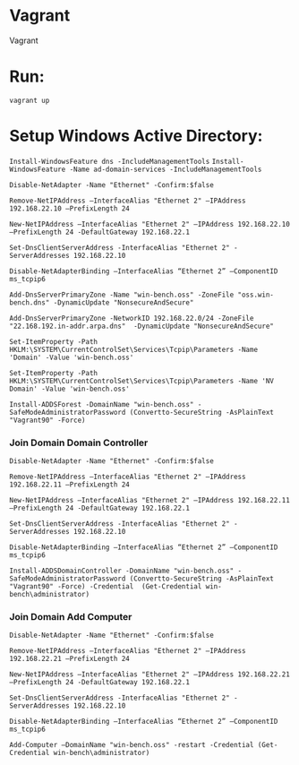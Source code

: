 # Vagrant 
Vagrant

# Run:

`vagrant up`

# Setup Windows Active Directory:

`Install-WindowsFeature dns -IncludeManagementTools`
`Install-WindowsFeature -Name ad-domain-services -IncludeManagementTools`

`Disable-NetAdapter -Name "Ethernet" -Confirm:$false`

`Remove-NetIPAddress –InterfaceAlias "Ethernet 2" –IPAddress 192.168.22.10 –PrefixLength 24`

`New-NetIPAddress –InterfaceAlias "Ethernet 2" –IPAddress 192.168.22.10 –PrefixLength 24 -DefaultGateway 192.168.22.1`

`Set-DnsClientServerAddress -InterfaceAlias "Ethernet 2" -ServerAddresses 192.168.22.10`

`Disable-NetAdapterBinding –InterfaceAlias “Ethernet 2” –ComponentID ms_tcpip6`

`Add-DnsServerPrimaryZone -Name "win-bench.oss" -ZoneFile "oss.win-bench.dns" -DynamicUpdate "NonsecureAndSecure"`

`Add-DnsServerPrimaryZone -NetworkID 192.168.22.0/24 -ZoneFile "22.168.192.in-addr.arpa.dns"  -DynamicUpdate "NonsecureAndSecure"`

`Set-ItemProperty -Path HKLM:\SYSTEM\CurrentControlSet\Services\Tcpip\Parameters -Name 'Domain' -Value 'win-bench.oss'`

`Set-ItemProperty -Path HKLM:\SYSTEM\CurrentControlSet\Services\Tcpip\Parameters -Name 'NV Domain' -Value 'win-bench.oss'`

`Install-ADDSForest -DomainName "win-bench.oss" -SafeModeAdministratorPassword (Convertto-SecureString -AsPlainText "Vagrant90" -Force)`


### Join Domain Domain Controller

`Disable-NetAdapter -Name "Ethernet" -Confirm:$false`

`Remove-NetIPAddress –InterfaceAlias "Ethernet 2" –IPAddress 192.168.22.11 –PrefixLength 24`

`New-NetIPAddress –InterfaceAlias "Ethernet 2" –IPAddress 192.168.22.11 –PrefixLength 24 -DefaultGateway 192.168.22.1`

`Set-DnsClientServerAddress -InterfaceAlias "Ethernet 2" -ServerAddresses 192.168.22.10`

`Disable-NetAdapterBinding –InterfaceAlias “Ethernet 2” –ComponentID ms_tcpip6`

`Install-ADDSDomainController -DomainName "win-bench.oss" -SafeModeAdministratorPassword (Convertto-SecureString -AsPlainText "Vagrant90" -Force) -Credential  (Get-Credential win-bench\administrator)`


### Join Domain Add Computer

`Disable-NetAdapter -Name "Ethernet" -Confirm:$false`

`Remove-NetIPAddress –InterfaceAlias "Ethernet 2" –IPAddress 192.168.22.21 –PrefixLength 24`

`New-NetIPAddress –InterfaceAlias "Ethernet 2" –IPAddress 192.168.22.21 –PrefixLength 24 -DefaultGateway 192.168.22.1`

`Set-DnsClientServerAddress -InterfaceAlias "Ethernet 2" -ServerAddresses 192.168.22.10`

`Disable-NetAdapterBinding –InterfaceAlias “Ethernet 2” –ComponentID ms_tcpip6`

`Add-Computer –DomainName "win-bench.oss" -restart -Credential (Get-Credential win-bench\administrator)`



